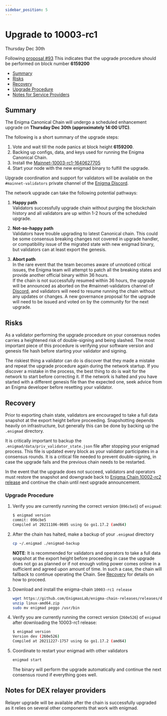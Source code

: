 ```yaml
---
sidebar_position: 5
---
```

   
# Upgrade to 10003-rc1
Thursday Dec 30th

Following [proposal #93](https://hub.enigma.network/proposals/93)
This indicates that the upgrade procedure should be performed on block number **6159200**

 - [Summary](#summary)
  - [Risks](#risks)
  - [Recovery](#recovery)
  - [Upgrade Procedure](#upgrade-procedure)
  - [Notes for Service Providers](#notes-for-DEX-relayer-providers)

## Summary

The Enigma Canonical Chain will undergo a scheduled enhancement upgrade on **Thursday Dec 30th (approximately 14:00 UTC)**.

The following is a short summary of the upgrade steps:

1. Vote and wait till the node panics at block height **6159200**.
2. Backing up configs, data, and keys used for running the Enigma Canonical Chain.
3. Install the [Mainnet-10003-rc1-1640627705](https://github.com/EnigmasLab/enigma-chain-releases/releases/tag/v1.1.1-1640627705)
4. Start your node with the new enigmad binary to fulfill the upgrade.

Upgrade coordination and support for validators will be available on the `#mainnet-validators` private channel of the [Enigma Discord](https://discord.gg/enigma).

The network upgrade can take the following potential pathways:
1. **Happy path**  
Validators successfully upgrade chain without purging the blockchain history and all validators are up within 1-2 hours of the scheduled upgrade.

2. **Not-so-happy path**  
Validators have trouble upgrading to latest Canonical chain. This could be some consensus breaking changes not covered in upgrade handler, or compatibility issue of the migrated state with new enigmad binary, but validators can at least export the genesis.

3. **Abort path**  
In the rare event that the team becomes aware of unnoticed critical issues, the Enigma team will attempt to patch all the breaking states and provide another official binary within 36 hours.  
If the chain is not successfully resumed within 36 hours, the upgrade will be announced as aborted on the #mainnet-validators channel of [Discord](https://discord.gg/enigma), and validators will need to resume running the chain without any updates or changes. A new governance proposal for the upgrade will need to be issued and voted on by the community for the next upgrade.

## Risks

As a validator performing the upgrade procedure on your consensus nodes carries a heightened risk of
double-signing and being slashed. The most important piece of this procedure is verifying your
software version and genesis file hash before starting your validator and signing.

The riskiest thing a validator can do is discover that they made a mistake and repeat the upgrade
procedure again during the network startup. If you discover a mistake in the process, the best thing
to do is wait for the network to start before correcting it. If the network is halted and you have
started with a different genesis file than the expected one, seek advice from an Enigma developer
before resetting your validator.

## Recovery

Prior to exporting chain state, validators are encouraged to take a full data snapshot at the
export height before proceeding. Snapshotting depends heavily on infrastructure, but generally this
can be done by backing up the `.enigmad` directory.

It is critically important to backup the `.enigmad/data/priv_validator_state.json` file after stopping your enigmad process. This file is updated every block as your validator participates in a consensus rounds. It is a critical file needed to prevent double-signing, in case the upgrade fails and the previous chain needs to be restarted.

In the event that the upgrade does not succeed, validators and operators must restore the snapshot and downgrade back to [Enigma Chain 10002-rc2 release](https://github.com/EnigmasLab/enigma-chain-releases/releases/tag/v1.1.1-1636733798) and continue the chain until next upgrade announcement.

### Upgrade Procedure

1. Verify you are currently running the correct version (`096cbe5`) of `enigmad`:
   ```bash
   $ enigmad version
   commit: 096cbe5
   Compiled at 20211106-0605 using Go go1.17.2 (amd64)

   ```

2. After the chain has halted, make a backup of your `.enigmad` directory
    ```bash
    cp ~/.enigmad ./enigmad-backup
    ```
    **NOTE**: It is recommended for validators and operators to take a full data snapshot at the export
    height before proceeding in case the upgrade does not go as planned or if not enough voting power
    comes online in a sufficient and agreed upon amount of time. In such a case, the chain will fallback
    to continue operating the Chain. See [Recovery](#recovery) for details on how to proceed.

3. Download and install the enigma-chain `10003-rc1 release`
   ```bash
   wget https://github.com/EnigmasLab/enigma-chain-releases/releases/download/v1.1.1-1640627705/linux-amd64.zip
   unzip linux-amd64.zip
   sudo mv enigmad peggo /usr/bin
   ```

4. Verify you are currently running the correct version (`260e526`) of `enigmad` after downloading the 10003-rc1 release:
    ```bash
   $ enigmad version
   Version dev (260e526)
   Compiled at 20211227-1757 using Go go1.17.2 (amd64)
   ```

5. Coordinate to restart your enigmad with other validators
   ```bash
   enigmad start
   ```
   The binary will perform the upgrade automatically and continue the next consensus round if everything goes well.


## Notes for DEX relayer providers
Relayer upgrade will be available after the chain is successfully upgraded as it relies on several other components that work with enigmad.
